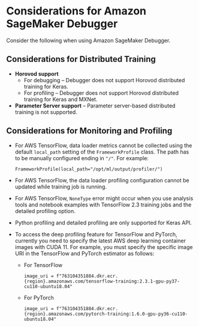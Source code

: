 # Considerations for Amazon SageMaker Debugger<a name="debugger-considerations"></a>

Consider the following when using Amazon SageMaker Debugger\.

## Considerations for Distributed Training<a name="w1316aac26c16c46c16b5"></a>
+ **Horovod support** 
  + For debugging – Debugger does not support Horovod distributed training for Keras\.
  + For profiling – Debugger does not support Horovod distributed training for Keras and MXNet\.
+ **Parameter Server support** – Parameter server\-based distributed training is not supported\.

## Considerations for Monitoring and Profiling<a name="w1316aac26c16c46c16b7"></a>
+ For AWS TensorFlow, data loader metrics cannot be collected using the default `local_path` setting of the `FrameworkProfile` class\. The path has to be manually configured ending in `"/"`\. For example:

  ```
  FrameworkProfile(local_path="/opt/ml/output/profiler/")
  ```
+ For AWS TensorFlow, the data loader profiling configuration cannot be updated while training job is running\.
+ For AWS TensorFlow, `NoneType` error might occur when you use analysis tools and notebook examples with TensorFlow 2\.3 training jobs and the detailed profiling option\.
+ Python profiling and detailed profiling are only supported for Keras API\.
+ To access the deep profiling feature for TensorFlow and PyTorch, currently you need to specify the latest AWS deep learning container images with CUDA 11\. For example, you must specify the specific image URI in the TensorFlow and PyTorch estimator as follows:
  + For TensorFlow

    ```
    image_uri = f"763104351884.dkr.ecr.{region}.amazonaws.com/tensorflow-training:2.3.1-gpu-py37-cu110-ubuntu18.04"
    ```
  + For PyTorch

    ```
    image_uri = f"763104351884.dkr.ecr.{region}.amazonaws.com/pytorch-training:1.6.0-gpu-py36-cu110-ubuntu18.04"
    ```